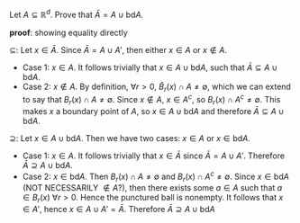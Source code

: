 Let $A\subseteq\mathbb{R}^d$. Prove that $\bar A=A\cup\text{bd}A$.

**proof**: showing equality directly

$\subseteq$: Let $x\in\bar A$. Since $\bar A=A\cup A'$, then either $x\in A$ or $x\notin A$.
- Case 1: $x\in A$. It follows trivially that $x\in A\cup\text{bd}A$, such that $\bar A\subseteq A\cup\text{bd}A$.
- Case 2: $x\notin A$. By definition, $\forall r>0$, $\hat B_{r}(x)\cap A\ne\emptyset$, which we can extend to say that $B_{r}(x)\cap A\ne\emptyset$. Since $x\notin A$, $x\in A^c$, so $B_{r}(x)\cap A^c\ne\emptyset$. This makes $x$ a boundary point of $A$, so $x\in A\cup\text{bd}A$ and therefore $\bar A\subseteq A\cup\text{bd}A$.

$\supseteq$: Let $x\in A\cup\text{bd}A$. Then we have two cases: $x\in A$ or $x\in\text{bd}A$.
- Case 1: $x\in A$. It follows trivially that $x\in\bar A$ since $\bar A=A\cup A'$. Therefore $\bar A\supseteq A\cup\text{bd}A$.
- Case 2: $x\in\text{bd}A$. Then $B_{r}(x)\cap A\ne\emptyset$ and $B_{r}(x)\cap A^c\ne\emptyset$. Since $x\in\text{bd}A$ (NOT NECESSARILY $\notin A$?), then there exists some $a\in A$ such that $a\in B_{r}(x)$ $\forall r>0$. Hence the punctured ball is nonempty. It follows that $x\in A'$, hence $x\in A\cup A'=\bar A$. Therefore $\bar A\supseteq A\cup\text{bd}A$
